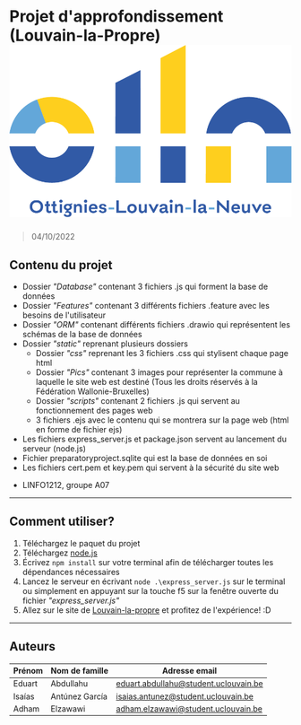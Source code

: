 # Projet d'approfondissement (Louvain-la-Propre) ![alt text](https://github.com/IsaiZ734/Projet-d-approfondissement/blob/main/static/Pics/lln_logo.png "Logo Title")
> 04/10/2022
## Contenu du projet
- Dossier *"Database"* contenant 3 fichiers .js qui forment la base de données
- Dossier *"Features"* contenant 3 différents fichiers .feature avec les besoins de l'utilisateur
- Dossier *"ORM"* contenant différents fichiers .drawio qui représentent les schémas de la base de données
- Dossier *"static"* reprenant plusieurs dossiers
    * Dossier *"css"* reprenant les 3 fichiers .css qui stylisent chaque page html
    * Dossier *"Pics"* contenant 3 images pour représenter la commune à laquelle le site web est destiné (Tous les droits réservés à la Fédération Wallonie-Bruxelles)
    * Dossier *"scripts"* contenant 2 fichiers .js qui servent au fonctionnement des pages web
    * 3 fichiers .ejs avec le contenu qui se montrera sur la page web (html en forme de fichier ejs)
- Les fichiers express_server.js et package.json servent au lancement du serveur (node.js)
- Fichier preparatoryproject.sqlite qui est la base de données en soi
- Les fichiers cert.pem et key.pem qui servent à la sécurité du site web
* LINFO1212, groupe A07
***
## Comment utiliser?
1. Téléchargez le paquet du projet
2. Téléchargez [node.js](https://nodejs.org/en/)
3. Écrivez `npm install` sur votre terminal afin de télécharger toutes les dépendances nécessaires
4. Lancez le serveur en écrivant `node .\express_server.js` sur le terminal ou simplement en appuyant sur la touche f5 sur la fenêtre ouverte du fichier *"express_server.js"*
5. Allez sur le site de [Louvain-la-propre](https://localhost:8080/) et profitez de l'expérience! :D
***
## Auteurs
|Prénom|Nom de famille|Adresse email|
|------|--------------|-------------|
|Eduart|Abdullahu|eduart.abdullahu@student.uclouvain.be|
|Isaías|Antúnez García|isaias.antunez@student.uclouvain.be|
|Adham|Elzawawi|adham.elzawawi@student.uclouvain.be|